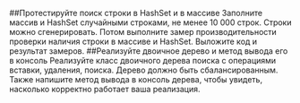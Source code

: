##Протестируйте поиск строки в HashSet и в массиве
Заполните массив и HashSet случайными строками, не менее 10 000 строк. Строки можно сгенерировать. Потом выполните замер производительности проверки наличия строки в массиве и HashSet. Выложите код и результат замеров.
##Реализуйте двоичное дерево и метод вывода его в консоль
Реализуйте класс двоичного дерева поиска с операциями вставки, удаления, поиска. Дерево должно быть сбалансированным. Также напишите метод вывода в консоль дерева, чтобы увидеть, насколько корректно работает ваша реализация. 
